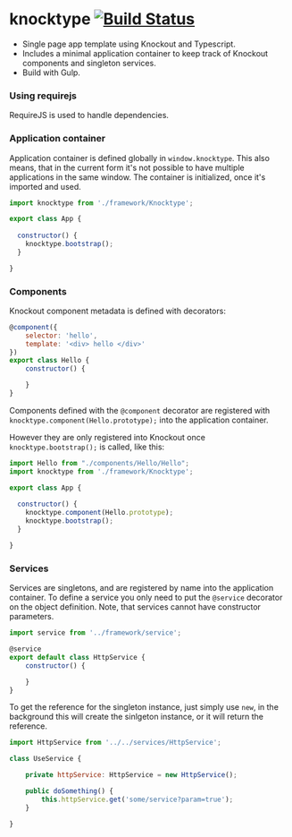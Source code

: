 # knocktype [![Build Status](https://travis-ci.org/khayll/knocktype.svg?branch=master)](https://travis-ci.org/khayll/knocktype)

- Single page app template using Knockout and Typescript.
- Includes a minimal application container to keep track of Knockout components and singleton services.
- Build with Gulp.

### Using requirejs

RequireJS is used to handle dependencies.

### Application container

Application container is defined globally in `window.knocktype`. This also means, that in the current form it's not possible to have multiple applications in the same window.
The container is initialized, once it's imported and used.

```javascript
import knocktype from './framework/Knocktype';

export class App {
  
  constructor() {
    knocktype.bootstrap();
  }

}
```

### Components

Knockout component metadata is defined with decorators:

```javascript
@component({
    selector: 'hello',
    template: '<div> hello </div>'
})
export class Hello {
    constructor() {

    }
}
```

Components defined with the `@component` decorator are registered with 
`knocktype.component(Hello.prototype);` into the application container.

However they are only registered into Knockout once `knocktype.bootstrap();` is called, like this:

```javascript
import Hello from "./components/Hello/Hello";
import knocktype from './framework/Knocktype';

export class App {
  
  constructor() {
    knocktype.component(Hello.prototype);
    knocktype.bootstrap();
  }

}
```



### Services

Services are singletons, and are registered by name into the application container. To define a service you only need to put the `@service` decorator on the object definition. Note, that services cannot have constructor parameters.

```javascript
import service from '../framework/service';

@service
export default class HttpService {
    constructor() {

    }
}
```

To get the reference for the singleton instance, just simply use `new`, in the background this will create the sinlgeton instance, or it will return the reference.

```javascript
import HttpService from '../../services/HttpService';

class UseService {

    private httpService: HttpService = new HttpService();

    public doSomething() {
        this.httpService.get('some/service?param=true');
    }

}
```


